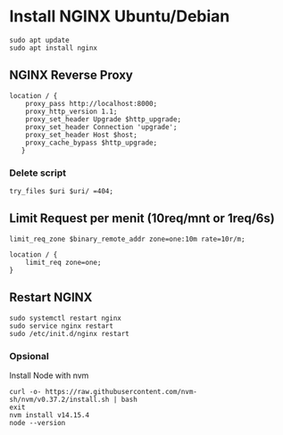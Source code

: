 # Install NGINX Ubuntu/Debian
    sudo apt update
    sudo apt install nginx

## NGINX Reverse Proxy
    location / {
        proxy_pass http://localhost:8000;
        proxy_http_version 1.1;
        proxy_set_header Upgrade $http_upgrade;
        proxy_set_header Connection 'upgrade';
        proxy_set_header Host $host;
        proxy_cache_bypass $http_upgrade;
       }

### Delete script 
    try_files $uri $uri/ =404;

## Limit Request per menit (10req/mnt or 1req/6s)
    limit_req_zone $binary_remote_addr zone=one:10m rate=10r/m;
    
    location / {
        limit_req zone=one;
    }

## Restart NGINX
    sudo systemctl restart nginx
    sudo service nginx restart
    sudo /etc/init.d/nginx restart

### Opsional
Install Node with nvm

    curl -o- https://raw.githubusercontent.com/nvm-sh/nvm/v0.37.2/install.sh | bash
    exit
    nvm install v14.15.4
    node --version 
